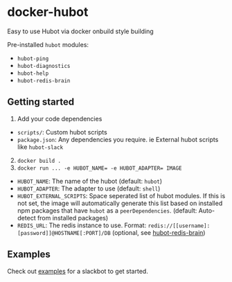 # docker-hubot
Easy to use Hubot via docker onbuild style building

Pre-installed ```hubot``` modules:
* ```hubot-ping```
* ```hubot-diagnostics```
* ```hubot-help```
* ```hubot-redis-brain```

## Getting started
1. Add your code dependencies
  * ```scripts/```: Custom hubot scripts
  * ```package.json```: Any dependencies you require. ie External hubot scripts like ```hubot-slack```
2. ```docker build .```
3. ```docker run ... -e HUBOT_NAME= -e HUBOT_ADAPTER= IMAGE```
  * ```HUBOT_NAME```: The name of the hubot (default: ```hubot```)
  * ```HUBOT_ADAPTER```: The adapter to use (default: ```shell```)
  * ```HUBOT_EXTERNAL_SCRIPTS```: Space seperated list of hubot modules.  If this is not set, the image will automatically generate this list based on installed npm packages that have ```hubot``` as a ```peerDependencies```.
  (default: Auto-detect from installed packages)
  * ```REDIS_URL```: The redis instance to use. Format: ```redis://[[username]:[password]]@HOSTNAME[:PORT]/DB``` (optional, see [hubot-redis-brain](https://github.com/hubot-scripts/hubot-redis-brain))

## Examples
Check out [examples](examples) for a slackbot to get started.
